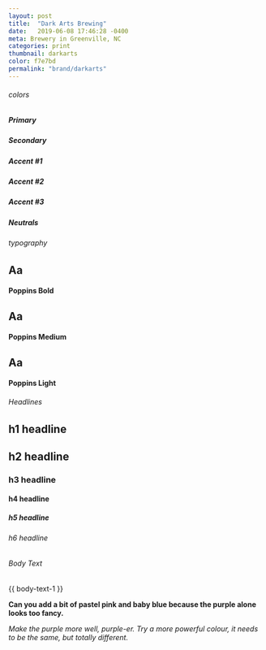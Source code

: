 ```yaml
---
layout: post
title:  "Dark Arts Brewing"
date:   2019-06-08 17:46:28 -0400
meta: Brewery in Greenville, NC
categories: print
thumbnail: darkarts
color: f7e7bd
permalink: "brand/darkarts"
---
```

<main class="brand-elements">
  <section class="colors">
    <h6>colors</h6>
    <div class="palette main">
      <div class="palette__main"></div>
      <div class="palette__shade"></div>
      <div class="palette__shade"></div>
      <div class="palette__shade"></div>
      <div class="palette__shade"></div>
      <div class="palette__shade"></div>
      <div class="palette__shade"></div>
      <h5>Primary</h5>
    </div>
    <div class="palette secondary">
      <div class="palette__main"></div>
      <div class="palette__shade"></div>
      <div class="palette__shade"></div>
      <div class="palette__shade"></div>
      <div class="palette__shade"></div>
      <div class="palette__shade"></div>
      <div class="palette__shade"></div>
      <h5>Secondary</h5>
    </div>
    <div class="palette accent1">
      <div class="palette__main"></div>
      <div class="palette__shade"></div>
      <div class="palette__shade"></div>
      <div class="palette__shade"></div>
      <div class="palette__shade"></div>
      <div class="palette__shade"></div>
      <div class="palette__shade"></div>
      <h5>Accent #1</h5>
    </div>
    <div class="palette accent2">
      <div class="palette__main"></div>
      <div class="palette__shade"></div>
      <div class="palette__shade"></div>
      <div class="palette__shade"></div>
      <div class="palette__shade"></div>
      <div class="palette__shade"></div>
      <div class="palette__shade"></div>
      <h5>Accent #2</h5>
    </div>
    <div class="palette accent3">
      <div class="palette__main"></div>
      <div class="palette__shade"></div>
      <div class="palette__shade"></div>
      <div class="palette__shade"></div>
      <div class="palette__shade"></div>
      <div class="palette__shade"></div>
      <div class="palette__shade"></div>
      <h5>Accent #3</h5>
    </div>
    <div class="palette neutrals">
      <div class="palette__shade"></div>
      <div class="palette__shade"></div>
      <div class="palette__shade"></div>
      <div class="palette__shade"></div>
      <div class="palette__shade"></div>
      <div class="palette__shade"></div>
      <div class="palette__shade"></div>
      <div class="palette__shade"></div>
      <h5>Neutrals</h5>
    </div>
  </section>
  <section class="typography">
    <h6>typography</h6>
    <div class="font-family">
      <div class="font-family-bold">
        <h1>Aa</h1>
        <h4>Poppins Bold</h4>
      </div>
      <div class="font-family-medium">
        <h1>Aa</h1>
        <h4>Poppins Medium</h4>
      </div>
      <div class="font-family-light">
        <h1>Aa</h1>
        <h4>Poppins Light</h4>
      </div>
    </div>
    <div class="font-example">
      <div class="font-example__headline">
        <h6 class="subheader">Headlines</h6>
        <h1>h1 headline</h1>
        <h2>h2 headline</h2>
        <h3>h3 headline</h3>
        <h4>h4 headline</h4>
        <h5>h5 headline</h5>
        <h6>h6 headline</h6>
      </div>
      <div class="font-example__bodytext">
        <h6 class="subheader">Body Text</h6>
        <p>{{ body-text-1 }}</p>
        <p><strong> Can you add a bit of pastel pink and baby blue because the purple alone looks too fancy.</strong></p>
        <p><em> Make the purple more well, purple-er. Try a more powerful colour, it needs to be the same, but totally different.</em></p>
      </div>
    </div>
  </section>
</main>
